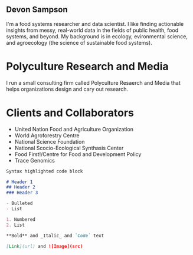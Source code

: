 ## Devon Sampson

I'm a food systems researcher and data scientist.  I like finding actionable insights from messy, real-world data in the fields of public health, food systems, and beyond.  My background is in ecology,  evironmental science, and agroecology (the science of sustainable food systems).

# Polyculture Research and Media
I run a small consulting firm called Polyculture Resaerch and Media that helps organizations design and cary out research. 

# Clients and Collaborators
- United Nation Food and Agriculture Organization
- World Agroforestry Centre
- National Science Foundation 
- National Scocio-Ecological Synthasis Center
- Food First!/Centre for Food and Development Policy
- Trace Genomics


```markdown
Syntax highlighted code block

# Header 1
## Header 2
### Header 3

- Bulleted
- List

1. Numbered
2. List

**Bold** and _Italic_ and `Code` text

[Link](url) and ![Image](src)
```
